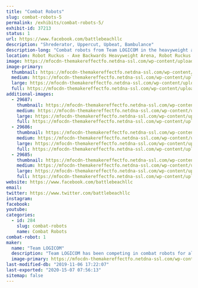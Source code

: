 ```yaml
---
title: "Combat Robots"
slug: combat-robots-5
permalink: /exhibits/combat-robots-5/
exhibit-id: 37213
status: 1
url: https://www.facebook.com/battlebeachllc
description: "Shrederator, Uppercut, Upbeat, Bambulance"
description-long: "Combat robots from Team LOGICOM in the heavyweight and beetleweight weight classes."
location: Robot Ruckus - Axe Backwards Heavyweight Arena, Robot Ruckus - Small Arena
image: https://mfocdn-themakereffectfo.netdna-ssl.com/wp-content/uploads/2018/11/Shred.jpg
image-primary:
  thumbnail: https://mfocdn-themakereffectfo.netdna-ssl.com/wp-content/uploads/2018/11/Shred-150x150.jpg
  medium: https://mfocdn-themakereffectfo.netdna-ssl.com/wp-content/uploads/2018/11/Shred-300x216.jpg
  large: https://mfocdn-themakereffectfo.netdna-ssl.com/wp-content/uploads/2018/11/Shred.jpg
  full: https://mfocdn-themakereffectfo.netdna-ssl.com/wp-content/uploads/2018/11/Shred.jpg
additional-images:
  - 29687:
    thumbnail: https://mfocdn-themakereffectfo.netdna-ssl.com/wp-content/uploads/2018/11/Uppercut-150x150.jpg
    medium: https://mfocdn-themakereffectfo.netdna-ssl.com/wp-content/uploads/2018/11/Uppercut-300x230.jpg
    large: https://mfocdn-themakereffectfo.netdna-ssl.com/wp-content/uploads/2018/11/Uppercut.jpg
    full: https://mfocdn-themakereffectfo.netdna-ssl.com/wp-content/uploads/2018/11/Uppercut.jpg
  - 29686:
    thumbnail: https://mfocdn-themakereffectfo.netdna-ssl.com/wp-content/uploads/2018/11/Upbeat-150x150.jpg
    medium: https://mfocdn-themakereffectfo.netdna-ssl.com/wp-content/uploads/2018/11/Upbeat-275x300.jpg
    large: https://mfocdn-themakereffectfo.netdna-ssl.com/wp-content/uploads/2018/11/Upbeat.jpg
    full: https://mfocdn-themakereffectfo.netdna-ssl.com/wp-content/uploads/2018/11/Upbeat.jpg
  - 29685:
    thumbnail: https://mfocdn-themakereffectfo.netdna-ssl.com/wp-content/uploads/2018/11/Bambulance-150x150.jpg
    medium: https://mfocdn-themakereffectfo.netdna-ssl.com/wp-content/uploads/2018/11/Bambulance-300x225.jpg
    large: https://mfocdn-themakereffectfo.netdna-ssl.com/wp-content/uploads/2018/11/Bambulance-1024x768.jpg
    full: https://mfocdn-themakereffectfo.netdna-ssl.com/wp-content/uploads/2018/11/Bambulance.jpg
website: https://www.facebook.com/battlebeachllc
email: 
twitter: https://www.twitter.com/battlebeachllc
instagram: 
facebook: 
youtube: 
categories:
  - id: 284
    slug: combat-robots
    name: Combat Robots
combat-robot: 1
maker:
  name: "Team LOGICOM"
  description: "Team LOGICOM has been competing in combat robots for almost 20 years. You may have seen our robot, Captain Shrederator, on Discovery Channel's \"Battlebots.\" You may have seen our other robot, Shrederator Tiger Claw, on Youku's \"This is Fighting Robots!\""
  image-primary: https://mfocdn-themakereffectfo.netdna-ssl.com/wp-content/uploads/2018/10/makers-faire-orlando-2018-300x124.jpg
last-modified-db: "2019-11-06 17:22:07"
last-exported: "2020-15-07 07:56:13"
sitemap: false
---
```

